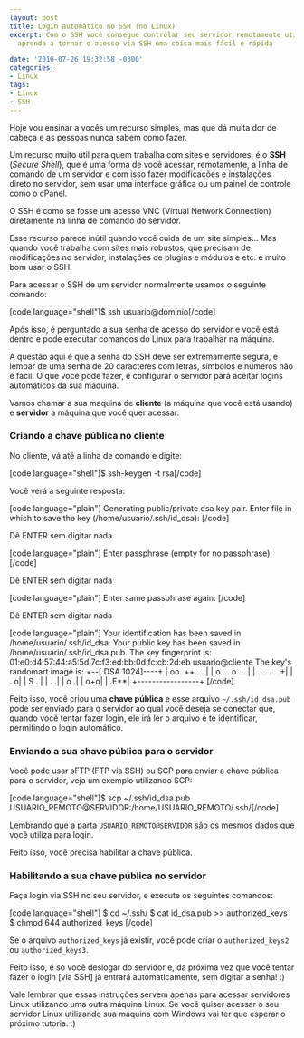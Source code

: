 ```yaml
---
layout: post
title: Login automático no SSH (no Linux)
excerpt: Com o SSH você consegue controlar seu servidor remotamente utilizando comandos,
  aprenda a tornar o acesso via SSH uma coisa mais fácil e rápida

date: '2010-07-26 19:32:58 -0300'
categories:
- Linux
tags:
- Linux
- SSH
---
```

<p>Hoje vou ensinar a vocês um recurso simples, mas que dá muita dor de cabeça e as pessoas nunca sabem como fazer.</p>
<p>Um recurso muito útil para quem trabalha com sites e servidores, é o <strong>SSH</strong> (<em>Secure Shell</em>), que é uma forma de você acessar, remotamente, a linha de comando de um servidor e com isso fazer modificações e instalações direto no servidor, sem usar uma interface gráfica ou um painel de controle como o cPanel.</p>
<p>O SSH é como se fosse um acesso VNC (Virtual Network Connection) diretamente na linha de comando do servidor.</p>
<p>Esse recurso parece inútil quando você cuida de um site simples... Mas quando você trabalha com sites mais robustos, que precisam de modificações no servidor, instalações de plugins e módulos e etc. é muito bom usar o SSH.</p>
<p>Para acessar o SSH de um servidor normalmente usamos o seguinte comando:</p>

[code language="shell"]$ ssh usuario@dominio[/code]

<p>Após isso, é perguntado a sua senha de acesso do servidor e você está dentro e pode executar comandos do Linux para trabalhar na máquina.</p>
<p>A questão aqui é que a senha do SSH deve ser extremamente segura, e lembar de uma senha de 20 caracteres com letras, símbolos e números não é fácil. O que você pode fazer, é configurar o servidor para aceitar logins automáticos da sua máquina.</p>
<p>Vamos chamar a sua maquina de <strong>cliente</strong> (a máquina que você está usando) e <strong>servidor</strong> a máquina que você quer acessar.</p>
<h3>Criando a chave pública no <strong>cliente</strong></h3>
<p>No cliente, vá até a linha de comando e digite:</p>

[code language="shell"]$ ssh-keygen -t rsa[/code]

<p>Você verá a seguinte resposta:</p>

[code language="plain"]
Generating public/private dsa key pair.
Enter file in which to save the key (/home/usuario/.ssh/id_dsa):
[/code]

<p>Dê ENTER sem digitar nada</p>

[code language="plain"]
Enter passphrase (empty for no passphrase):
[/code]

<p>Dê ENTER sem digitar nada</p>

[code language="plain"]
Enter same passphrase again:
[/code]

<p>Dê ENTER sem digitar nada</p>

[code language="plain"]
Your identification has been saved in /home/usuario/.ssh/id_dsa.
Your public key has been saved in /home/usuario/.ssh/id_dsa.pub.
The key fingerprint is:
01:e0:d4:57:44:a5:5d:7c:f3:ed:bb:0d:fc:cb:2d:eb usuario@cliente
The key's randomart image is:
+--[ DSA 1024]----+
|    oo.  ++....  |
|   o  ...  o ....|
|    .  .. . .  .+|
|         .      o|
|        S      . |
|             .  .|
|              o .|
|              o+o|
|             .E**|
+-----------------+
[/code]

<p>Feito isso, você criou uma <strong>chave pública</strong> e esse arquivo <code>~/.ssh/id_dsa.pub</code> pode ser enviado para o servidor ao qual você deseja se conectar que, quando você tentar fazer login, ele irá ler o arquivo e te identificar, permitindo o login automático.</p>
<h3>Enviando a sua chave pública para o <strong>servidor</strong></h3>
<p>Você pode usar sFTP (FTP via SSH) ou SCP para enviar a chave pública para o servidor, veja um exemplo utilizando SCP:</p>

[code language="shell"]$ scp ~/.ssh/id_dsa.pub USUARIO_REMOTO@SERVIDOR:/home/USUARIO_REMOTO/.ssh/[/code]

<p>Lembrando que a parta <code>USUARIO_REMOTO@SERVIDOR</code> são os mesmos dados que você utiliza para login.</p>
<p>Feito isso, você precisa habilitar a chave pública.</p>
<h3>Habilitando a sua chave pública no <strong>servidor</strong></h3>
<p>Faça login via SSH no seu servidor, e execute os seguintes comandos:</p>

[code language="shell"]
$ cd ~/.ssh/
$ cat id_dsa.pub >> authorized_keys
$ chmod 644 authorized_keys
[/code]

<p>Se o arquivo <code>authorized_keys</code> já existir, você pode criar o <code>authorized_keys2</code> ou <code>authorized_keys3</code>.</p>
<p>Feito isso, é so você deslogar do servidor e, da próxima vez que você tentar fazer o login [via SSH] já entrará automaticamente, sem digitar a senha! :)</p>
<p>Vale lembrar que essas instruções servem apenas para acessar servidores Linux utilizando uma outra máquina Linux. Se você quiser acessar o seu servidor Linux utilizando sua máquina com Windows vai ter que esperar o próximo tutoria. :)</p>
